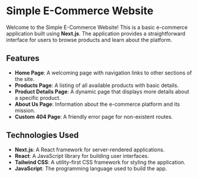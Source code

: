 # Simple E-Commerce Website

Welcome to the Simple E-Commerce Website! This is a basic e-commerce application built using **Next.js**. The application provides a straightforward interface for users to browse products and learn about the platform.

## Features

- **Home Page**: A welcoming page with navigation links to other sections of the site.
- **Products Page**: A listing of all available products with basic details.
- **Product Details Page**: A dynamic page that displays more details about a specific product.
- **About Us Page**: Information about the e-commerce platform and its mission.
- **Custom 404 Page**: A friendly error page for non-existent routes.

## Technologies Used

- **Next.js**: A React framework for server-rendered applications.
- **React**: A JavaScript library for building user interfaces.
- **Tailwind CSS**: A utility-first CSS framework for styling the application.
- **JavaScript**: The programming language used to build the app.
